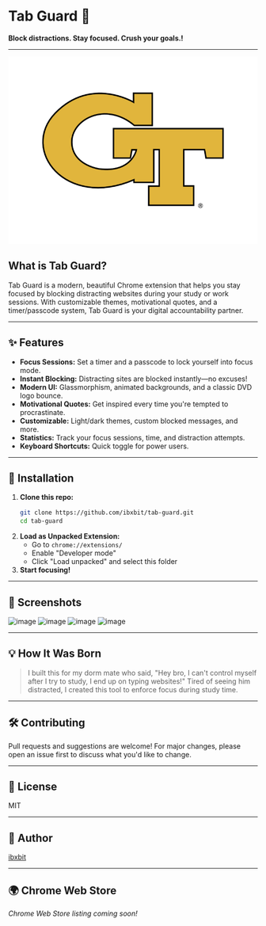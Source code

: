 # Tab Guard 🔐 
 
**Block distractions. Stay focused. Crush your goals.!**  
   
---        
      
![Tab Guard Logo](assets/tab-guard-logo.png) 
  
## What is Tab Guard?
Tab Guard is a modern, beautiful Chrome extension that helps you stay focused by blocking distracting websites during your study or work sessions. With customizable themes, motivational quotes, and a timer/passcode system, Tab Guard is your digital accountability partner.
     
---             
            
## ✨ Features       
- **Focus Sessions:** Set a timer and a passcode to lock yourself into focus mode.         
- **Instant Blocking:** Distracting sites are blocked instantly—no excuses!    
- **Modern UI:** Glassmorphism, animated backgrounds, and a classic DVD logo bounce.      
- **Motivational Quotes:** Get inspired every time you're tempted to procrastinate.     
- **Customizable:** Light/dark themes, custom blocked messages, and more.     
- **Statistics:** Track your focus sessions, time, and distraction attempts.  
- **Keyboard Shortcuts:** Quick toggle for power users. 
     
---    
   
  
## 🚀 Installation  
1. **Clone this repo:**  
   ```bash
   git clone https://github.com/ibxbit/tab-guard.git 
   cd tab-guard 
   ```
2. **Load as Unpacked Extension:**
   - Go to `chrome://extensions/`
   - Enable "Developer mode"
   - Click "Load unpacked" and select this folder
3. **Start focusing!**

---

## 📸 Screenshots
![image](https://github.com/user-attachments/assets/d269cbd9-06c6-4d85-9636-560894b2640a)
![image](https://github.com/user-attachments/assets/e1bd22b3-7dbb-46cf-97c1-4cc4371e3e4e)
![image](https://github.com/user-attachments/assets/ca94637d-2216-4274-9c1f-cb78446b0737)
![image](https://github.com/user-attachments/assets/dcd55868-e5d7-4c89-a6cb-915745d6d231)



---

## 💡 How It Was Born
> I built this for my dorm mate who said, "Hey bro, I can't control myself after I try to study, I end up on typing websites!" Tired of seeing him distracted, I created this tool to enforce focus during study time.

---

## 🛠️ Contributing 
Pull requests and suggestions are welcome! For major changes, please open an issue first to discuss what you'd like to change.

---

## 📄 License
MIT

---

## 👤 Author
[ibxbit](https://github.com/ibxbit)

---

## 🌍 Chrome Web Store
_Chrome Web Store listing coming soon!_
